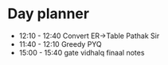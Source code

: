 

# Day planner

- 12:10 - 12:40 Convert ER->Table Pathak Sir
- 11:40 - 12:10 Greedy PYQ
- 15:00 - 15:40 gate vidhalq finaal notes